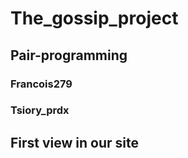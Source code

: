 # The_gossip_project

## Pair-programming

### Francois279

### Tsiory_prdx

## First view in our site
